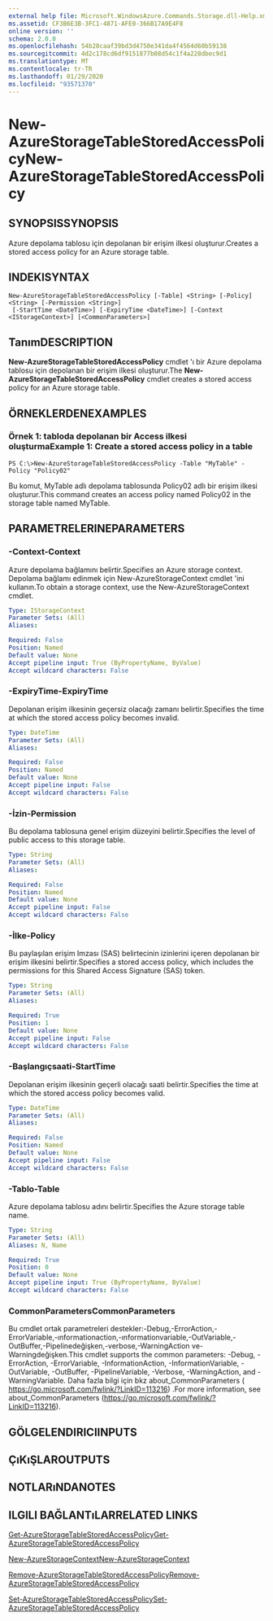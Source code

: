 ```yaml
---
external help file: Microsoft.WindowsAzure.Commands.Storage.dll-Help.xml
ms.assetid: CF3B6E3B-3FC1-4871-AFE0-366B17A9E4F8
online version: ''
schema: 2.0.0
ms.openlocfilehash: 54b28caaf39bd3d4750e341da4f4564d60b59138
ms.sourcegitcommit: 4d2c178cd6df9151877b08d54c1f4a228dbec9d1
ms.translationtype: MT
ms.contentlocale: tr-TR
ms.lasthandoff: 01/29/2020
ms.locfileid: "93571370"
---
```

# <span data-ttu-id="a2eb8-101">New-AzureStorageTableStoredAccessPolicy</span><span class="sxs-lookup"><span data-stu-id="a2eb8-101">New-AzureStorageTableStoredAccessPolicy</span></span>

## <span data-ttu-id="a2eb8-102">SYNOPSIS</span><span class="sxs-lookup"><span data-stu-id="a2eb8-102">SYNOPSIS</span></span>
<span data-ttu-id="a2eb8-103">Azure depolama tablosu için depolanan bir erişim ilkesi oluşturur.</span><span class="sxs-lookup"><span data-stu-id="a2eb8-103">Creates a stored access policy for an Azure storage table.</span></span>

## <span data-ttu-id="a2eb8-104">INDEKI</span><span class="sxs-lookup"><span data-stu-id="a2eb8-104">SYNTAX</span></span>

```
New-AzureStorageTableStoredAccessPolicy [-Table] <String> [-Policy] <String> [-Permission <String>]
 [-StartTime <DateTime>] [-ExpiryTime <DateTime>] [-Context <IStorageContext>] [<CommonParameters>]
```

## <span data-ttu-id="a2eb8-105">Tanım</span><span class="sxs-lookup"><span data-stu-id="a2eb8-105">DESCRIPTION</span></span>
<span data-ttu-id="a2eb8-106">**New-AzureStorageTableStoredAccessPolicy** cmdlet 'ı bir Azure depolama tablosu için depolanan bir erişim ilkesi oluşturur.</span><span class="sxs-lookup"><span data-stu-id="a2eb8-106">The **New-AzureStorageTableStoredAccessPolicy** cmdlet creates a stored access policy for an Azure storage table.</span></span>

## <span data-ttu-id="a2eb8-107">ÖRNEKLERDEN</span><span class="sxs-lookup"><span data-stu-id="a2eb8-107">EXAMPLES</span></span>

### <span data-ttu-id="a2eb8-108">Örnek 1: tabloda depolanan bir Access ilkesi oluşturma</span><span class="sxs-lookup"><span data-stu-id="a2eb8-108">Example 1: Create a stored access policy in a table</span></span>
```
PS C:\>New-AzureStorageTableStoredAccessPolicy -Table "MyTable" -Policy "Policy02"
```

<span data-ttu-id="a2eb8-109">Bu komut, MyTable adlı depolama tablosunda Policy02 adlı bir erişim ilkesi oluşturur.</span><span class="sxs-lookup"><span data-stu-id="a2eb8-109">This command creates an access policy named Policy02 in the storage table named MyTable.</span></span>

## <span data-ttu-id="a2eb8-110">PARAMETRELERINE</span><span class="sxs-lookup"><span data-stu-id="a2eb8-110">PARAMETERS</span></span>

### <span data-ttu-id="a2eb8-111">-Context</span><span class="sxs-lookup"><span data-stu-id="a2eb8-111">-Context</span></span>
<span data-ttu-id="a2eb8-112">Azure depolama bağlamını belirtir.</span><span class="sxs-lookup"><span data-stu-id="a2eb8-112">Specifies an Azure storage context.</span></span>
<span data-ttu-id="a2eb8-113">Depolama bağlamı edinmek için New-AzureStorageContext cmdlet 'ini kullanın.</span><span class="sxs-lookup"><span data-stu-id="a2eb8-113">To obtain a storage context, use the New-AzureStorageContext cmdlet.</span></span>

```yaml
Type: IStorageContext
Parameter Sets: (All)
Aliases: 

Required: False
Position: Named
Default value: None
Accept pipeline input: True (ByPropertyName, ByValue)
Accept wildcard characters: False
```

### <span data-ttu-id="a2eb8-114">-ExpiryTime</span><span class="sxs-lookup"><span data-stu-id="a2eb8-114">-ExpiryTime</span></span>
<span data-ttu-id="a2eb8-115">Depolanan erişim ilkesinin geçersiz olacağı zamanı belirtir.</span><span class="sxs-lookup"><span data-stu-id="a2eb8-115">Specifies the time at which the stored access policy becomes invalid.</span></span>

```yaml
Type: DateTime
Parameter Sets: (All)
Aliases: 

Required: False
Position: Named
Default value: None
Accept pipeline input: False
Accept wildcard characters: False
```

### <span data-ttu-id="a2eb8-116">-İzin</span><span class="sxs-lookup"><span data-stu-id="a2eb8-116">-Permission</span></span>
<span data-ttu-id="a2eb8-117">Bu depolama tablosuna genel erişim düzeyini belirtir.</span><span class="sxs-lookup"><span data-stu-id="a2eb8-117">Specifies the level of public access to this storage table.</span></span>

```yaml
Type: String
Parameter Sets: (All)
Aliases: 

Required: False
Position: Named
Default value: None
Accept pipeline input: False
Accept wildcard characters: False
```

### <span data-ttu-id="a2eb8-118">-İlke</span><span class="sxs-lookup"><span data-stu-id="a2eb8-118">-Policy</span></span>
<span data-ttu-id="a2eb8-119">Bu paylaşılan erişim Imzası (SAS) belirtecinin izinlerini içeren depolanan bir erişim ilkesini belirtir.</span><span class="sxs-lookup"><span data-stu-id="a2eb8-119">Specifies a stored access policy, which includes the permissions for this Shared Access Signature (SAS) token.</span></span>

```yaml
Type: String
Parameter Sets: (All)
Aliases: 

Required: True
Position: 1
Default value: None
Accept pipeline input: False
Accept wildcard characters: False
```

### <span data-ttu-id="a2eb8-120">-Başlangıçsaati</span><span class="sxs-lookup"><span data-stu-id="a2eb8-120">-StartTime</span></span>
<span data-ttu-id="a2eb8-121">Depolanan erişim ilkesinin geçerli olacağı saati belirtir.</span><span class="sxs-lookup"><span data-stu-id="a2eb8-121">Specifies the time at which the stored access policy becomes valid.</span></span>

```yaml
Type: DateTime
Parameter Sets: (All)
Aliases: 

Required: False
Position: Named
Default value: None
Accept pipeline input: False
Accept wildcard characters: False
```

### <span data-ttu-id="a2eb8-122">-Tablo</span><span class="sxs-lookup"><span data-stu-id="a2eb8-122">-Table</span></span>
<span data-ttu-id="a2eb8-123">Azure depolama tablosu adını belirtir.</span><span class="sxs-lookup"><span data-stu-id="a2eb8-123">Specifies the Azure storage table name.</span></span>

```yaml
Type: String
Parameter Sets: (All)
Aliases: N, Name

Required: True
Position: 0
Default value: None
Accept pipeline input: True (ByPropertyName, ByValue)
Accept wildcard characters: False
```

### <span data-ttu-id="a2eb8-124">CommonParameters</span><span class="sxs-lookup"><span data-stu-id="a2eb8-124">CommonParameters</span></span>
<span data-ttu-id="a2eb8-125">Bu cmdlet ortak parametreleri destekler:-Debug,-ErrorAction,-ErrorVariable,-ınformationaction,-ınformationvariable,-OutVariable,-OutBuffer,-Pipelinedeğişken,-verbose,-WarningAction ve-Warningdeğişken.</span><span class="sxs-lookup"><span data-stu-id="a2eb8-125">This cmdlet supports the common parameters: -Debug, -ErrorAction, -ErrorVariable, -InformationAction, -InformationVariable, -OutVariable, -OutBuffer, -PipelineVariable, -Verbose, -WarningAction, and -WarningVariable.</span></span> <span data-ttu-id="a2eb8-126">Daha fazla bilgi için bkz about_CommonParameters ( https://go.microsoft.com/fwlink/?LinkID=113216) .</span><span class="sxs-lookup"><span data-stu-id="a2eb8-126">For more information, see about_CommonParameters (https://go.microsoft.com/fwlink/?LinkID=113216).</span></span>

## <span data-ttu-id="a2eb8-127">GÖLGELENDIRICI</span><span class="sxs-lookup"><span data-stu-id="a2eb8-127">INPUTS</span></span>

## <span data-ttu-id="a2eb8-128">ÇıKıŞLAR</span><span class="sxs-lookup"><span data-stu-id="a2eb8-128">OUTPUTS</span></span>

## <span data-ttu-id="a2eb8-129">NOTLARıNDA</span><span class="sxs-lookup"><span data-stu-id="a2eb8-129">NOTES</span></span>

## <span data-ttu-id="a2eb8-130">ILGILI BAĞLANTıLAR</span><span class="sxs-lookup"><span data-stu-id="a2eb8-130">RELATED LINKS</span></span>

[<span data-ttu-id="a2eb8-131">Get-AzureStorageTableStoredAccessPolicy</span><span class="sxs-lookup"><span data-stu-id="a2eb8-131">Get-AzureStorageTableStoredAccessPolicy</span></span>](./Get-AzureStorageTableStoredAccessPolicy.md)

[<span data-ttu-id="a2eb8-132">New-AzureStorageContext</span><span class="sxs-lookup"><span data-stu-id="a2eb8-132">New-AzureStorageContext</span></span>](./New-AzureStorageContext.md)

[<span data-ttu-id="a2eb8-133">Remove-AzureStorageTableStoredAccessPolicy</span><span class="sxs-lookup"><span data-stu-id="a2eb8-133">Remove-AzureStorageTableStoredAccessPolicy</span></span>](./Remove-AzureStorageTableStoredAccessPolicy.md)

[<span data-ttu-id="a2eb8-134">Set-AzureStorageTableStoredAccessPolicy</span><span class="sxs-lookup"><span data-stu-id="a2eb8-134">Set-AzureStorageTableStoredAccessPolicy</span></span>](./Set-AzureStorageTableStoredAccessPolicy.md)



